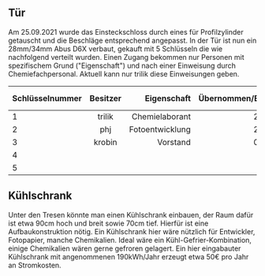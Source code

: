 ## Tür

Am 25.09.2021 wurde das Einsteckschloss durch eines für Profilzylinder getauscht und die Beschläge entsprechend angepasst. In der Tür ist nun ein 28mm/34mm Abus D6X verbaut, gekauft mit 5 Schlüsseln die wie nachfolgend verteilt wurden. Einen Zugang bekommen nur Personen mit spezifischem Grund ("Eigenschaft") und nach einer Einweisung durch Chemiefachpersonal. Aktuell kann nur trilik diese Einweisungen geben.

| Schlüsselnummer | Besitzer |     Eigenschaft | Übernommen/Einweisung | Zurückgegeben am |
| --------------- |:--------:| ---------------:| ---------------------:| ---------------- |
| 1               |  trilik  |  Chemielaborant |            25.09.2021 |                  |
| 2               |   phj    | Fotoentwicklung |            25.09.2021 |                  |
| 3               |  krobin  |        Vorstand |            06.01.2022 |                  |
| 4               |          |                 |                       |                  |
| 5               |          |                 |                       |                  |

## Kühlschrank

Unter den Tresen könnte man einen Kühlschrank einbauen, der Raum dafür ist etwa 90cm hoch und breit sowie 70cm tief. Hierfür ist eine Aufbaukonstruktion nötig. Ein Kühlschrank hier wäre nützlich für Entwickler, Fotopapier, manche Chemikalien. Ideal wäre ein Kühl-Gefrier-Kombination, einige Chemikalien wären gerne gefroren gelagert. Ein hier eingabauter Kühlschrank mit angenommenen 190kWh/Jahr erzeugt etwa 50€ pro Jahr an Stromkosten.
